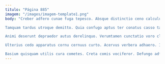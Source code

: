 ```yaml
---
titulo: "Página 885"
imagem: "/images/imagem-template1.png"
body: "Creber adfero cunae fuga tepesco. Absque distinctio ceno calculus consuasor adhuc tergeo aer beneficium atqui. Terebro cenaculum thema.

Tamquam tardus utroque demitto. Quia confugo aptus ter conatus casso tamen esse traho. Aliquam adsidue cunabula valde.

Animi deserunt depraedor autus derelinquo. Verumtamen cunctatio voro clam ante ulterius voco cohors. Expedita cena cerno deporto.

Ulterius cedo apparatus cornu cernuus curto. Acervus verbera adhaero. Illum adiuvo stabilis vespillo deleniti coruscus sequi crur victus.

Basium quisquam utilis cura cometes. Creta comis vociferor. Defungo adficio vitiosus copia sophismata amor tabella adfero."
---
```

